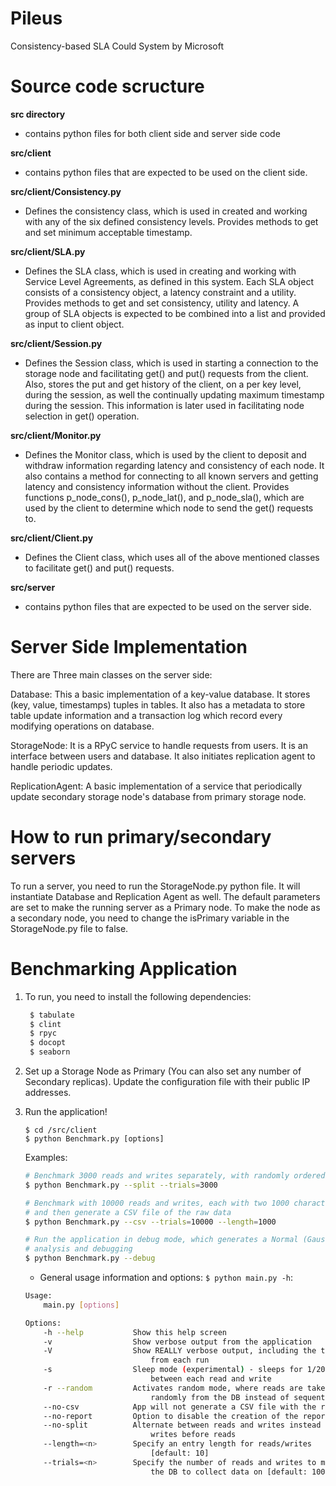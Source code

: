 # Pileus
Consistency-based SLA Could System by Microsoft
# Source code scructure
**src directory**
* contains python files for both client side and server side code

**src/client**
* contains python files that are expected to be used on the client side.

**src/client/Consistency.py**
* Defines the consistency class, which is used in created and working with 
any of the six defined consistency levels. Provides methods to get and set
minimum acceptable timestamp.

**src/client/SLA.py**
* Defines the SLA class, which is used in creating and working with Service
Level Agreements, as defined in this system. Each SLA object consists of a 
consistency object, a latency constraint and a utility. Provides methods to 
get and set consistency, utility and latency. A group of SLA objects is 
expected to be combined into a list and provided as input to client object.

**src/client/Session.py**
* Defines the Session class, which is used in starting a connection to the 
storage node and facilitating get() and put() requests from the client. Also,
stores the put and get history of the client, on a per key level, during the 
session, as well the continually updating maximum timestamp during the 
session. This information is later used in facilitating node selection in 
get() operation.

**src/client/Monitor.py**
* Defines the Monitor class, which is used by the client to deposit and 
withdraw information regarding latency and consistency of each node. It also
contains a method for connecting to all known servers and getting latency 
and consistency information without the client. Provides functions 
p_node_cons(), p_node_lat(), and p_node_sla(), which are used by the client 
to determine which node to send the get() requests to.

**src/client/Client.py**
* Defines the Client class, which uses all of the above mentioned classes to
facilitate get() and put() requests.

**src/server**
* contains python files that are expected to be used on the server side.

# Server Side Implementation
There are Three main classes on the server side:

Database: This a basic implementation of a key-value database. It stores (key, value, timestamps) tuples in tables. It also has a metadata to store table update information and a transaction log which record every modifying operations on database.

StorageNode: It is a RPyC service to handle requests from users. It is an interface between users and database. It also initiates replication agent to handle periodic updates.

ReplicationAgent: A basic implementation of a service that periodically update secondary storage node's database from primary storage node.

# How to run primary/secondary servers
To run a server, you need to run the StorageNode.py python file. It will instantiate Database and Replication Agent as well. The default parameters are set to make the running server as a Primary node. To make the node as a secondary node, you need to change the isPrimary variable in the StorageNode.py file to false.

# Benchmarking Application
1. To run, you need to install the following dependencies:

   ``` bash
    $ tabulate
    $ clint
    $ rpyc
    $ docopt
    $ seaborn
    ```

2. Set up a Storage Node as Primary (You can also set any number of Secondary replicas). Update the configuration file with their public IP addresses. 
    
3. Run the application!

    ```
    $ cd /src/client
    $ python Benchmark.py [options]
    ```
    
    Examples:
    
    ``` bash
    # Benchmark 3000 reads and writes separately, with randomly ordered reads
    $ python Benchmark.py --split --trials=3000
    
    # Benchmark with 10000 reads and writes, each with two 1000 character fields, 
    # and then generate a CSV file of the raw data
    $ python Benchmark.py --csv --trials=10000 --length=1000
    
    # Run the application in debug mode, which generates a Normal (Gaussian) data set for 
    # analysis and debugging
    $ python Benchmark.py --debug
    ```

    * General usage information and options: `$ python main.py -h`:
    ``` bash
    Usage:
        main.py [options]

    Options:
        -h --help           Show this help screen
        -v                  Show verbose output from the application
        -V                  Show REALLY verbose output, including the time
                                from each run
        -s                  Sleep mode (experimental) - sleeps for 1/20 (s)
                                between each read and write
        -r --random         Activates random mode, where reads are taken
                                randomly from the DB instead of sequentially
        --no-csv            App will not generate a CSV file with the raw data
        --no-report         Option to disable the creation of the report file
        --no-split          Alternate between reads and writes instead of all
                                writes before reads
        --length=<n>        Specify an entry length for reads/writes
                                [default: 10]
        --trials=<n>        Specify the number of reads and writes to make to
                                the DB to collect data on [default: 1000]
    ```